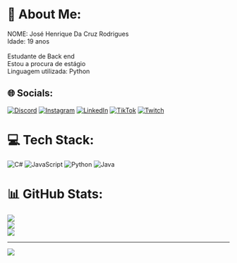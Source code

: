 # 💫 About Me:
NOME: José Henrique Da Cruz Rodrigues<br>Idade: 19 anos<br><br>Estudante de Back end<br>Estou a procura de estágio<br>Linguagem utilizada: Python


## 🌐 Socials:
[![Discord](https://img.shields.io/badge/Discord-%237289DA.svg?logo=discord&logoColor=white)](https://discord.gg/shadow.jh) [![Instagram](https://img.shields.io/badge/Instagram-%23E4405F.svg?logo=Instagram&logoColor=white)](https://instagram.com/shadow.jh) [![LinkedIn](https://img.shields.io/badge/LinkedIn-%230077B5.svg?logo=linkedin&logoColor=white)](https://linkedin.com/in/jhdcrodrigues) [![TikTok](https://img.shields.io/badge/TikTok-%23000000.svg?logo=TikTok&logoColor=white)](https://tiktok.com/@shadow.jh) [![Twitch](https://img.shields.io/badge/Twitch-%239146FF.svg?logo=Twitch&logoColor=white)](https://twitch.tv/shadowjh9) 

# 💻 Tech Stack:
![C#](https://img.shields.io/badge/c%23-%23239120.svg?style=for-the-badge&logo=c-sharp&logoColor=white) ![JavaScript](https://img.shields.io/badge/javascript-%23323330.svg?style=for-the-badge&logo=javascript&logoColor=%23F7DF1E) ![Python](https://img.shields.io/badge/python-3670A0?style=for-the-badge&logo=python&logoColor=ffdd54) ![Java](https://img.shields.io/badge/java-%23ED8B00.svg?style=for-the-badge&logo=openjdk&logoColor=white)
# 📊 GitHub Stats:
![](https://github-readme-stats.vercel.app/api?username=ShadowJH9&theme=gotham&hide_border=false&include_all_commits=false&count_private=false)<br/>
![](https://github-readme-streak-stats.herokuapp.com/?user=ShadowJH9&theme=gotham&hide_border=false)<br/>
![](https://github-readme-stats.vercel.app/api/top-langs/?username=ShadowJH9&theme=gotham&hide_border=false&include_all_commits=false&count_private=false&layout=compact)

---
[![](https://visitcount.itsvg.in/api?id=ShadowJH9&icon=5&color=12)](https://visitcount.itsvg.in)

<!-- Proudly created with GPRM ( https://gprm.itsvg.in ) -->

